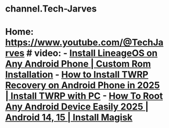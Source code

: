 # channel.Tech-Jarves
# Home: https://www.youtube.com/@TechJarves # video: - [Install LineageOS on Any Android Phone | Custom Rom Installation](https://youtu.be/Ox07cg6wC5A) - [How to Install TWRP Recovery on Android Phone in 2025 | Install TWRP with PC](https://youtu.be/-dDnH5AvEzY) - [How To Root Any Android Device Easily 2025 | Android 14, 15 | Install Magisk]()
